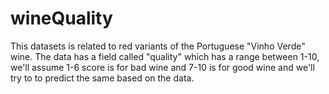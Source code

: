 # wineQuality
This datasets is related to red variants of the Portuguese "Vinho Verde" wine. The data has a field called "quality" which has a range between 1-10, we'll assume 1-6 score is for bad wine and 7-10 is for good wine and we'll try to to predict the same based on the data. 
